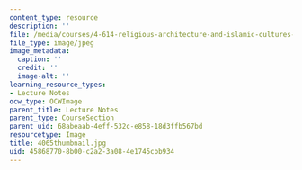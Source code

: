 ```yaml
---
content_type: resource
description: ''
file: /media/courses/4-614-religious-architecture-and-islamic-cultures-fall-2002/458687708b00c2a23a084e1745cbb934_4065thumbnail.jpg
file_type: image/jpeg
image_metadata:
  caption: ''
  credit: ''
  image-alt: ''
learning_resource_types:
- Lecture Notes
ocw_type: OCWImage
parent_title: Lecture Notes
parent_type: CourseSection
parent_uid: 68abeaab-4eff-532c-e858-18d3ffb567bd
resourcetype: Image
title: 4065thumbnail.jpg
uid: 45868770-8b00-c2a2-3a08-4e1745cbb934
---
```

